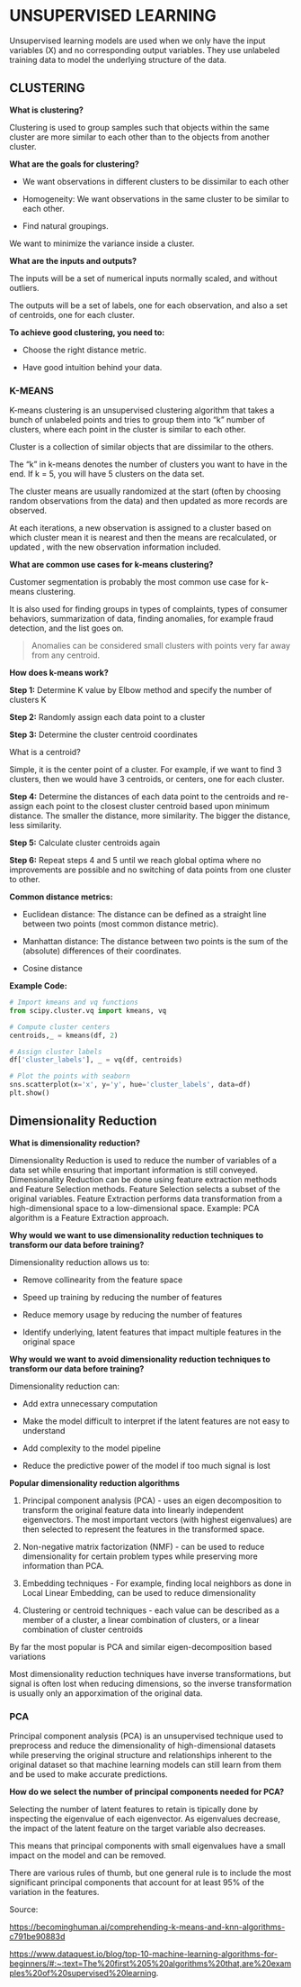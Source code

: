 # UNSUPERVISED LEARNING

Unsupervised learning models are used when we only have the input variables (X) and no corresponding output variables. They use unlabeled training data to model the underlying structure of the data.

## CLUSTERING

**What is clustering?**

Clustering is used to group samples such that objects within the same cluster are more similar to each other than to the objects from another cluster.

**What are the goals for clustering?**

- We want observations in different clusters to be dissimilar to each other

- Homogeneity: We want observations in the same cluster to be similar to each other.

- Find natural groupings.

We want to minimize the variance inside a cluster.

**What are the inputs and outputs?**

The inputs will be a set of numerical inputs normally scaled, and without outliers.

The outputs will be a set of labels, one for each observation, and also a set of centroids, one for each cluster.

**To achieve good clustering, you need to:**

- Choose the right distance metric.

- Have good intuition behind your data.

### K-MEANS

K-means clustering is an unsupervised clustering algorithm that takes a bunch of unlabeled points and tries to group them into “k” number of clusters, where each point in the cluster is similar to each other.

Cluster is a collection of similar objects that are dissimilar to the others.

The “k” in k-means denotes the number of clusters you want to have in the end. If k = 5, you will have 5 clusters on the data set.

The cluster means are usually randomized at the start (often by choosing random observations from the data) and then updated as more records are observed.

At each iterations, a new observation is assigned to a cluster based on which cluster mean it is nearest and then the means are recalculated, or updated , with the new observation information included.

**What are common use cases for k-means clustering?**

Customer segmentation is probably the most common use case for k-means clustering.

It is also used for finding groups in types of complaints, types of consumer behaviors, summarization of data, finding anomalies, for example fraud detection, and the list goes on.

>Anomalies can be considered small clusters with points very far away from any centroid.

**How does k-means work?**

**Step 1:** Determine K value by Elbow method and specify the number of clusters K

**Step 2:** Randomly assign each data point to a cluster

**Step 3:** Determine the cluster centroid coordinates

What is a centroid?

Simple, it is the center point of a cluster. For example, if we want to find 3 clusters, then we would have 3 centroids, or centers, one for each cluster.

**Step 4:** Determine the distances of each data point to the centroids and re-assign each point to the closest cluster centroid based upon minimum distance. The smaller the distance, more similarity. The bigger the distance, less similarity.

**Step 5:** Calculate cluster centroids again

**Step 6:** Repeat steps 4 and 5 until we reach global optima where no improvements are possible and no switching of data points from one cluster to other.

**Common distance metrics:**

- Euclidean distance: The distance can be defined as a straight line between two points (most common distance metric).

- Manhattan distance: The distance between two points is the sum of the (absolute) differences of their coordinates.

- Cosine distance

**Example Code:**

```py
# Import kmeans and vq functions
from scipy.cluster.vq import kmeans, vq

# Compute cluster centers
centroids,_ = kmeans(df, 2)

# Assign cluster labels
df['cluster_labels'], _ = vq(df, centroids)

# Plot the points with seaborn
sns.scatterplot(x='x', y='y', hue='cluster_labels', data=df)
plt.show()
```

## Dimensionality Reduction

**What is dimensionality reduction?**

Dimensionality Reduction is used to reduce the number of variables of a data set while ensuring that important information is still conveyed. Dimensionality Reduction can be done using feature extraction methods and Feature Selection methods. Feature Selection selects a subset of the original variables. Feature Extraction performs data transformation from a high-dimensional space to a low-dimensional space. Example: PCA algorithm is a Feature Extraction approach.

**Why would we want to use dimensionality reduction techniques to transform our data before training?**

Dimensionality reduction allows us to:

- Remove collinearity from the feature space

- Speed up training by reducing the number of features

- Reduce memory usage by reducing the number of features

- Identify underlying, latent features that impact multiple features in the original space

**Why would we want to avoid dimensionality reduction techniques to transform our data before training?**

Dimensionality reduction can:

- Add extra unnecessary computation

- Make the model difficult to interpret if the latent features are not easy to understand

- Add complexity to the model pipeline

- Reduce the predictive power of the model if too much signal is lost

**Popular dimensionality reduction algorithms**

1. Principal component analysis (PCA) - uses an eigen decomposition to transform the original feature data into linearly independent eigenvectors. The most important vectors (with highest eigenvalues) are then selected to represent the features in the transformed space.

2. Non-negative matrix factorization (NMF) - can be used to reduce dimensionality for certain problem types while preserving more information than PCA.

3. Embedding techniques - For example, finding local neighbors as done in Local Linear Embedding, can be used to reduce dimensionality

4. Clustering or centroid techniques - each value can be described as a member of a cluster, a linear combination of clusters, or a linear combination of cluster centroids

By far the most popular is PCA and similar eigen-decomposition based variations

Most dimensionality reduction techniques have inverse transformations, but signal is often lost when reducing dimensions, so the inverse transformation is usually only an apporximation of the original data.

### PCA 

Principal component analysis (PCA) is an unsupervised technique used to preprocess and reduce the dimensionality of high-dimensional datasets while preserving the original structure and relationships inherent to the original dataset so that machine learning models can still learn from them and be used to make accurate predictions.

**How do we select the number of principal components needed for PCA?**

Selecting the number of latent features to retain is tipically done by inspecting the eigenvalue of each eigenvector. As eigenvalues decrease, the impact of the latent feature on the target variable also decreases.

This means that principal components with small eigenvalues have a small impact on the model and can be removed.

There are various rules of thumb, but one general rule is to include the most significant principal components that account for at least 95% of the variation in the features.

Source:

https://becominghuman.ai/comprehending-k-means-and-knn-algorithms-c791be90883d

https://www.dataquest.io/blog/top-10-machine-learning-algorithms-for-beginners/#:~:text=The%20first%205%20algorithms%20that,are%20examples%20of%20supervised%20learning.
